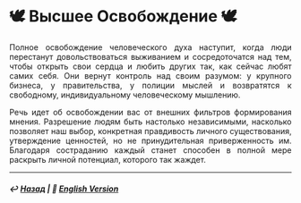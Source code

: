
# 🕊️ Высшее Освобождение 🕊️

<p align="justify">Полное освобождение человеческого духа наступит, когда люди перестанут довольствоваться выживанием и сосредоточатся над тем, чтобы открыть свои сердца и любить других так, как сейчас любят самих себя. Они вернут контроль над своим разумом: у крупного бизнеса, у правительства, у полиции мыслей и возвратятся к свободному, индивидуальному человеческому мышлению.</p> 

<p align="justify">Речь идет об освобождении вас от внешних фильтров формирования мнения. Разрешение людям быть настолько независимыми, насколько позволяет наш выбор, конкретная правдивость личного существования, утверждение ценностей, но не принудительная приверженность им. Благодаря состраданию каждый станет способен в полной мере раскрыть личной потенциал, которого так жаждет.</p>

***

##### ↩️ [Назад](index-2.md) | 🗽 [English Version](liberation.md)

